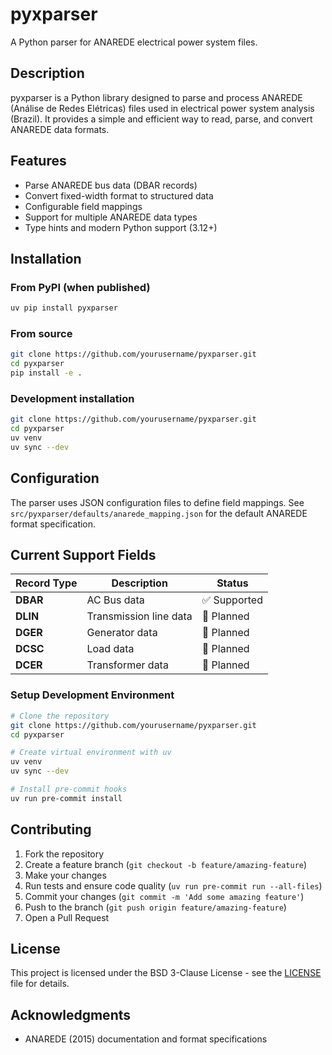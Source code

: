 # pyxparser

A Python parser for ANAREDE electrical power system files.

## Description

pyxparser is a Python library designed to parse and process ANAREDE (Análise de Redes Elétricas) files used in electrical power system analysis (Brazil). It provides a simple and efficient way to read, parse, and convert ANAREDE data formats.

## Features

- Parse ANAREDE bus data (DBAR records)
- Convert fixed-width format to structured data
- Configurable field mappings
- Support for multiple ANAREDE data types
- Type hints and modern Python support (3.12+)

## Installation

### From PyPI (when published)
```bash
uv pip install pyxparser
```

### From source
```bash
git clone https://github.com/yourusername/pyxparser.git
cd pyxparser
pip install -e .
```

### Development installation
```bash
git clone https://github.com/yourusername/pyxparser.git
cd pyxparser
uv venv
uv sync --dev
```

## Configuration

The parser uses JSON configuration files to define field mappings.
See `src/pyxparser/defaults/anarede_mapping.json` for the default ANAREDE format specification.

## Current Support Fields

| Record Type | Description | Status |
|-------------|-------------|--------|
| **DBAR** | AC Bus data | ✅ Supported |
| **DLIN** | Transmission line data | 🔄 Planned |
| **DGER** | Generator data | 🔄 Planned |
| **DCSC** | Load data | 🔄 Planned |
| **DCER** | Transformer data | 🔄 Planned |


### Setup Development Environment

```bash
# Clone the repository
git clone https://github.com/yourusername/pyxparser.git
cd pyxparser

# Create virtual environment with uv
uv venv
uv sync --dev

# Install pre-commit hooks
uv run pre-commit install
```

## Contributing

1. Fork the repository
2. Create a feature branch (`git checkout -b feature/amazing-feature`)
3. Make your changes
4. Run tests and ensure code quality (`uv run pre-commit run --all-files`)
5. Commit your changes (`git commit -m 'Add some amazing feature'`)
6. Push to the branch (`git push origin feature/amazing-feature`)
7. Open a Pull Request

## License

This project is licensed under the BSD 3-Clause License - see the [LICENSE](LICENSE) file for details.

## Acknowledgments

- ANAREDE (2015) documentation and format specifications
